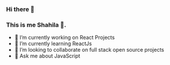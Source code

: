 ### Hi there 👋

### This is me Shahila :woman:.


- 🔭 I’m currently working on React Projects
- 🌱 I’m currently learning ReactJs
- 👯 I’m looking to collaborate on full stack open source projects
- 💬 Ask me about JavaScript


